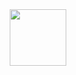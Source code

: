 <div id="header" align="center">
  <img src="[https://media.giphy.com/media/M9gbBd9nbDrOTu1Mqx/giphy.gif](https://media.giphy.com/media/WtTnAfZn6aVJfBzlN3/giphy.gif)https://media.giphy.com/media/WtTnAfZn6aVJfBzlN3/giphy.gif" width="100"/>
</div>
